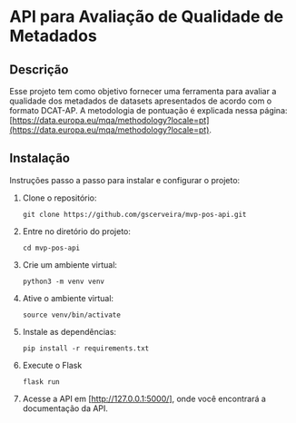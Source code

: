 # API para Avaliação de Qualidade de Metadados

## Descrição
Esse projeto tem como objetivo fornecer uma ferramenta para avaliar a qualidade dos metadados de datasets apresentados de acordo com o formato DCAT-AP. A metodologia de pontuação é explicada nessa página: [https://data.europa.eu/mqa/methodology?locale=pt](https://data.europa.eu/mqa/methodology?locale=pt).

## Instalação
Instruções passo a passo para instalar e configurar o projeto:

1. Clone o repositório:
   ```
   git clone https://github.com/gscerveira/mvp-pos-api.git
   ```
2. Entre no diretório do projeto:
   ```
   cd mvp-pos-api
   ```
3. Crie um ambiente virtual:
   ```
   python3 -m venv venv
   ```
4. Ative o ambiente virtual:
   ```
   source venv/bin/activate
   ```
5. Instale as dependências:
   ```
   pip install -r requirements.txt
   ```
6. Execute o Flask
    ```
    flask run
    ```
7. Acesse a API em [http://127.0.0.1:5000/], onde você encontrará a documentação da API.
